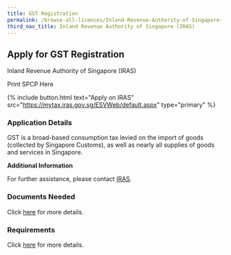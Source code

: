 ```yaml
---
title: GST Registration
permalink: /browse-all-licences/Inland-Revenue-Authority-of-Singapore-(IRAS)/GST-Registration
third_nav_title: Inland Revenue Authority of Singapore (IRAS)
---
```


## Apply for GST Registration

Inland Revenue Authority of Singapore (IRAS)

Print SPCP Here


{% include button.html text="Apply on IRAS" src="https://mytax.iras.gov.sg/ESVWeb/default.aspx" type="primary" %}

### Application Details

<p>GST is a broad-based consumption tax levied on the import of goods (collected by Singapore Customs), as well as nearly all supplies of goods and services in Singapore.</p>

**Additional Information**

<p>For further assistance, please contact <a href="https://www.iras.gov.sg/irashome/Contact-us/">IRAS</a>.</p>

### Documents Needed

<p>Click <a href="https://www.iras.gov.sg/taxes/goods-services-tax-(gst)/gst-registration-deregistration/applying-for-gst-registration">here</a> for more details.</p>

### Requirements

<p>Click <a href="https://www.iras.gov.sg/taxes/goods-services-tax-(gst)/gst-registration-deregistration/applying-for-gst-registration">here</a> for more details.</p>


